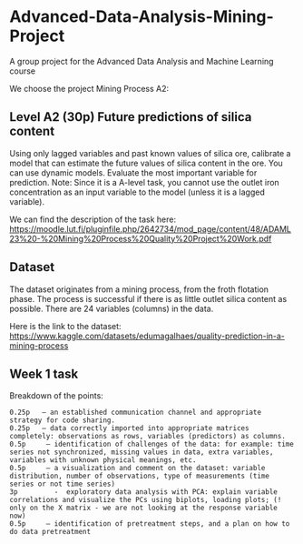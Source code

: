 # Advanced-Data-Analysis-Mining-Project
A group project for the Advanced Data Analysis and Machine Learning course 

We choose the project Mining Process A2:

## Level A2 (30p) Future predictions of silica content
Using only lagged variables and past known values of silica ore, calibrate a model that
can estimate the future values of silica content in the ore. You can use dynamic models.
Evaluate the most important variable for prediction.
Note: Since it is a A-level task, you cannot use the outlet iron concentration as an input
variable to the model (unless it is a lagged variable).

We can find the description of the task here: https://moodle.lut.fi/pluginfile.php/2642734/mod_page/content/48/ADAML23%20-%20Mining%20Process%20Quality%20Project%20Work.pdf

## Dataset

The dataset originates from a mining process, from the froth flotation phase. The process is
successful if there is as little outlet silica content as possible. There are 24 variables
(columns) in the data. 

Here is the link to the dataset: https://www.kaggle.com/datasets/edumagalhaes/quality-prediction-in-a-mining-process

## Week 1 task 

Breakdown of the points:

    0.25p   – an established communication channel and appropriate strategy for code sharing.
    0.25p   – data correctly imported into appropriate matrices completely: observations as rows, variables (predictors) as columns.
    0.5p     – identification of challenges of the data: for example: time series not synchronized, missing values in data, extra variables, variables with unknown physical meanings, etc.
    0.5p     – a visualization and comment on the dataset: variable distribution, number of observations, type of measurements (time series or not time series)
    3p         -  exploratory data analysis with PCA: explain variable correlations and visualize the PCs using biplots, loading plots; (! only on the X matrix - we are not looking at the response variable now)
    0.5p     – identification of pretreatment steps, and a plan on how to do data pretreatment

